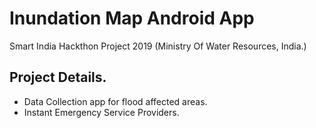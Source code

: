 # Inundation Map Android App
Smart India Hackthon Project 2019
(Ministry Of Water Resources, India.)

## Project Details.
* Data Collection app for flood affected areas.
* Instant Emergency Service Providers.
